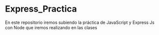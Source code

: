 # Express_Practica
En este repositorio iremos subiendo la práctica de JavaScript y Express Js con Node que iremos realizando en las clases
